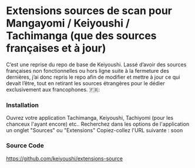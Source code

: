 # Extensions sources de scan pour Mangayomi / Keiyoushi / Tachimanga (que des sources françaises et à jour)

C’est une reprise du repo de base de Keiyoushi. Lassé d’avoir des sources françaises non fonctionnelles ou hors ligne suite à la fermeture des dernières, j’ai donc repris le repo afin de modifier et mettre à jour ce qui devait l’être, tout en retirant les sources étrangères pour le dédier exclusivement aux francophones. 🇫🇷:

### Installation
Ouvrez votre application Tachimanga, Keiyoushi, Tachiyomi (pour les chanceux l'ayant encore) etc..
Recherchez dans les options de l'application un onglet "Sources" ou "Extensions"
Copiez-collez l'URL suivante : soon


### Source Code
https://github.com/keiyoushi/extensions-source
